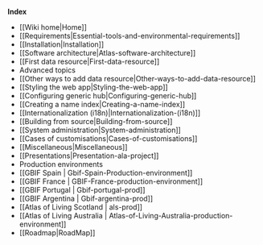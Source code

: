 **Index**
* [[Wiki home|Home]]
* [[Requirements|Essential-tools-and-environmental-requirements]]
* [[Installation|Installation]]
* [[Software architecture|Atlas-software-architecture]]
* [[First data resource|First-data-resource]]
* Advanced topics
 * [[Other ways to add data resource|Other-ways-to-add-data-resource]]
 * [[Styling the web app|Styling-the-web-app]]
 * [[Configuring generic hub|Configuring-generic-hub]]
 * [[Creating a name index|Creating-a-name-index]]
 * [[Internationalization (i18n)|Internationalization-(i18n)]]
 * [[Building from source|Building-from-source]]
 * [[System administration|System-administration]]
* [[Cases of customisations|Cases-of-customisations]]
* [[Miscellaneous|Miscellaneous]]
* [[Presentations|Presentation-ala-project]]
* Production environments
 * [[GBIF Spain | Gbif-Spain-Production-environment]]
 * [[GBIF France | GBIF-France-production-environment]]
 * [[GBIF Portugal | Gbif-portugal-prod]]
 * [[GBIF Argentina | Gbif-argentina-prod]]
 * [[Atlas of Living Scotland | als-prod]]
 * [[Atlas of Living Australia | Atlas-of-Living-Australia-production-environment]]
* [[Roadmap|RoadMap]]